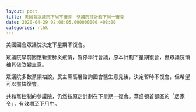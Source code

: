 ```yaml
---
layout: post
title: 美國會眾議院下周不復會　參議院按計劃下周一復會
date: 2020-04-29 02:08:05.000000000 +08:00
categories: rthk
---
```


美國國會眾議院決定下星期不復會。

眾議院早前因應新型肺炎疫情，暫停舉行會議，原本計劃下星期復會，但眾議院領袖其後改變主意。

眾議院多數黨領袖說，民主黨高層諮詢國會醫生意見後，決定暫時不復會，但希望可以盡快復會。

共和黨控制的參議院，仍然按原定計劃在下星期一復會。華盛頓首都區的「居家令」，有效期至下月中。
